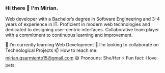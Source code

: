 ### Hi there 👋 I'm Mirian.

Web developer with a Bachelor’s degree in Software Engineering and 3-4 years of experience in IT. 
Proficient in modern web technologies and dedicated to designing user-centric interfaces. 
Collaborative team player with a commitment to continuous learning and improvement.


🌱 I’m currently learning Web Development
👯 I’m looking to collaborate on Technological Projects
📫 How to reach me: mirian.qsarmiento15@gmail.com 
😄 Pronouns: She/Her
⚡ Fun fact: I love pets.

<!--
**KiraLei/KiraLei** is a ✨ _special_ ✨ repository because its `README.md` (this file) appears on your GitHub profile.

Here are some ideas to get you started:

- 🔭 I’m currently working on ...
- 🌱 I’m currently learning ...
- 👯 I’m looking to collaborate on ...
- 🤔 I’m looking for help with ...
- 💬 Ask me about ...
- 📫 How to reach me: ...
- 😄 Pronouns: ...
- ⚡ Fun fact: ...
-->
